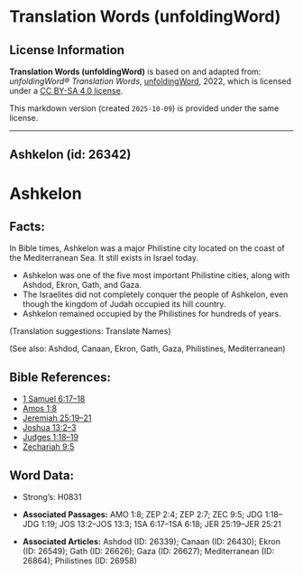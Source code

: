 # Translation Words (unfoldingWord)

## License Information

**Translation Words (unfoldingWord)** is based on and adapted from: _unfoldingWord® Translation Words_, [unfoldingWord](https://unfoldingword.org/utw), 2022, which is licensed under a [CC BY-SA 4.0 license](https://creativecommons.org/licenses/by-sa/4.0/legalcode.en).

This markdown version (created `2025-10-09`) is provided under the same license.



--------------------------------

## Ashkelon (id: 26342)

Ashkelon
========

Facts:
------

In Bible times, Ashkelon was a major Philistine city located on the coast of the Mediterranean Sea. It still exists in Israel today.

* Ashkelon was one of the five most important Philistine cities, along with Ashdod, Ekron, Gath, and Gaza.
* The Israelites did not completely conquer the people of Ashkelon, even though the kingdom of Judah occupied its hill country.
* Ashkelon remained occupied by the Philistines for hundreds of years.

(Translation suggestions: Translate Names)

(See also: Ashdod, Canaan, Ekron, Gath, Gaza, Philistines, Mediterranean)

Bible References:
-----------------

* [1 Samuel 6:17–18](https://ref.ly/1Sam6:17-1Sam6:18)
* [Amos 1:8](https://ref.ly/Amos1:8)
* [Jeremiah 25:19–21](https://ref.ly/Jer25:19-Jer25:21)
* [Joshua 13:2–3](https://ref.ly/Josh13:2-Josh13:3)
* [Judges 1:18–19](https://ref.ly/Judg1:18-Judg1:19)
* [Zechariah 9:5](https://ref.ly/Zech9:5)

Word Data:
----------

* Strong’s: H0831

* **Associated Passages:** AMO 1:8; ZEP 2:4; ZEP 2:7; ZEC 9:5; JDG 1:18–JDG 1:19; JOS 13:2–JOS 13:3; 1SA 6:17–1SA 6:18; JER 25:19–JER 25:21
* **Associated Articles:** Ashdod (ID: 26339); Canaan (ID: 26430); Ekron (ID: 26549); Gath (ID: 26626); Gaza (ID: 26627); Mediterranean (ID: 26864); Philistines (ID: 26958)


